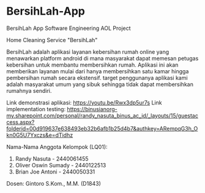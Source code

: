 # BersihLah-App
BersihLah App Software Engineering AOL Project

Home Cleaning Service "BersihLah"

BersihLah adalah aplikasi layanan kebersihan rumah online yang menawarkan platform android di mana masyarakat dapat memesan petugas kebersihan untuk membantu membersihkan rumah. Aplikasi ini akan memberikan layanan mulai dari hanya membersihkan satu kamar hingga pembersihan rumah secara ekstensif. target penggunanya aplikasi kami adalah masyarakat umum yang sibuk sehingga tidak dapat membersihkan rumahnya sendiri.

Link demonstrasi aplikasi: https://youtu.be/Rwx3dp5ur7s
Link implementation testing: https://binusianorg-my.sharepoint.com/personal/randy_nasuta_binus_ac_id/_layouts/15/guestaccess.aspx?folderid=00d919637e638493eb32b6afb1b25d4b7&authkey=ARempqG3h_Okn0G5U7Yxczs&e=dTidhz

Nama-Nama Anggota Kelompok (LQ01):
1. Randy Nasuta - 2440061455
2. Oliver Oswin Sumady - 2440122513
3. Brian Joe Antoni - 2440050331

Dosen: Gintoro S.Kom., M.M. (D1843)
